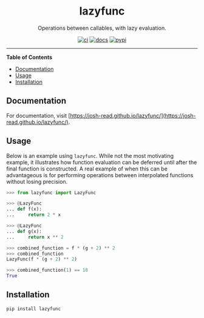 <h1 align="center">lazyfunc</h1>

<p align="center">Operations between callables, with lazy evaluation.</p>

<p align="center">
  <a href="https://github.com/josh-read/lazyfunc/actions/workflows/ci.yml"><img
    src="https://img.shields.io/github/actions/workflow/status/josh-read/lazyfunc/ci.yml?label=ci"
    alt="ci"
  /></a>
  <a href="https://josh-read.github.io/lazyfunc/"><img
    src="https://img.shields.io/badge/docs-mkdocs-blue" 
    alt="docs"
  /></a>
  <a href="https://pypi.org/project/lazyfunc/"><img
    src="https://img.shields.io/pypi/v/lazyfunc" 
    alt="pypi"
  /></a>
</p>

---

**Table of Contents**

- [Documentation](#documentation)
- [Usage](#usage)
- [Installation](#installation)

## Documentation

For documentation, visit [https://josh-read.github.io/lazyfunc/](https://josh-read.github.io/lazyfunc/).

## Usage

Below is an example using `lazyfunc`. While not the most motivating example, it illustrates how function evaluation can
be deferred until after the final function is constructed. A real example of when this can be advantageous is for
performing operations between interpolated functions without losing precision.

```python
>>> from lazyfunc import LazyFunc

>>> @LazyFunc
... def f(x):
...     return 2 * x

>>> @LazyFunc
... def g(x):
...     return x ** 2

>>> combined_function = f * (g + 2) ** 2
>>> combined_function
LazyFunc(f * (g + 2) ** 2)

>>> combined_function(1) == 18
True

```

## Installation

```console
pip install lazyfunc
```
